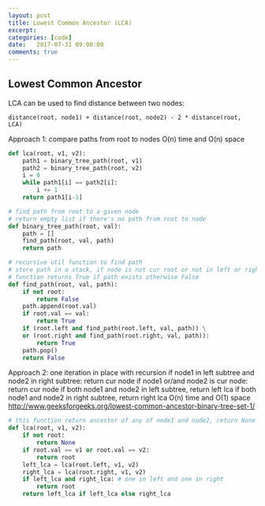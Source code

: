 ```yaml
---
layout: post
title: Lowest Common Ancestor (LCA)
excerpt:
categories: [code]
date:   2017-07-31 09:00:00
comments: true
---
```


## Lowest Common Ancestor

LCA can be used to find distance between two nodes:

    distance(root, node1) + distance(root, node2) - 2 * distance(root, LCA)

Approach 1: compare paths from root to nodes
O(n) time and O(n) space
~~~ python
def lca(root, v1, v2):
    path1 = binary_tree_path(root, v1)
    path2 = binary_tree_path(root, v2)
    i = 0
    while path1[i] == path2[i]:
        i += 1
    return path1[i-1]

# find path from root to a given node
# return empty list if there's no path from root to node
def binary_tree_path(root, val):
    path = []
    find_path(root, val, path)
    return path

# recursive util function to find path
# store path in a stack, if node is not cur root or not in left or right subtree, pop from stack
# function returns True if path exists otherwise False
def find_path(root, val, path):
    if not root:
        return False
    path.append(root.val)
    if root.val == val:
        return True
    if (root.left and find_path(root.left, val, path)) \
    or (root.right and find_path(root.right, val, path)):
        return True
    path.pop()
    return False
~~~

Approach 2: one iteration in place with recursion
if node1 in left subtree and node2 in right subtree: return cur node
if node1 or/and node2 is cur node: return cur node
if both node1 and node2 in left subtree, return left lca
if both node1 and node2 in right subtree, return right lca
O(n) time and O(1) space
http://www.geeksforgeeks.org/lowest-common-ancestor-binary-tree-set-1/
~~~ python
# this function return ancestor of any of node1 and node2, return None if root is None
def lca(root, v1, v2):
    if not root:
        return None
    if root.val == v1 or root.val == v2:
        return root
    left_lca = lca(root.left, v1, v2)
    right_lca = lca(root.right, v1, v2)
    if left_lca and right_lca: # one in left and one in right
        return root
    return left_lca if left_lca else right_lca
~~~
